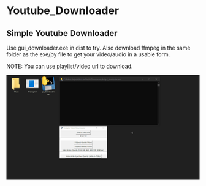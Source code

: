 # Youtube_Downloader
## Simple Youtube Downloader
Use gui_downloader.exe in dist to try.
Also download ffmpeg in the same folder as the exe/py file to get your video/audio in a usable form.

NOTE: You can use playlist/video url to download.

![](GUI.gif)
